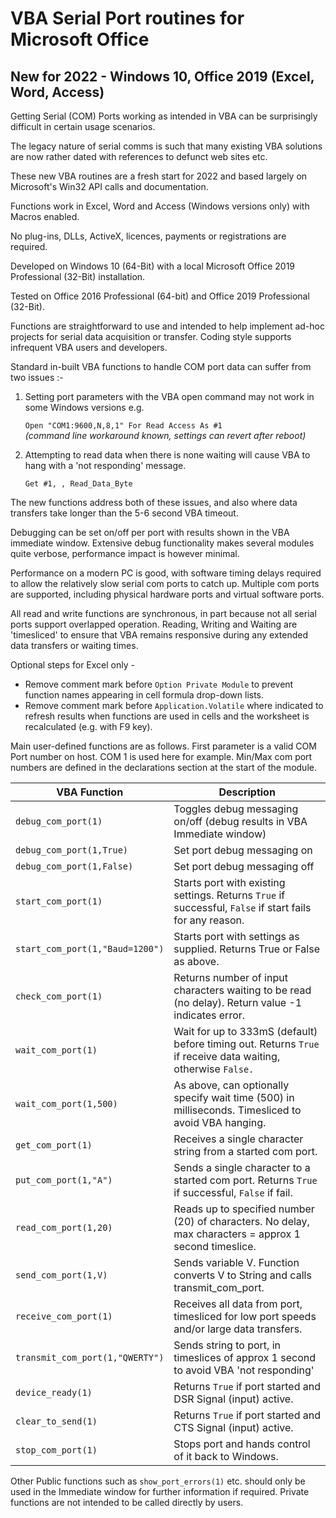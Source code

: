 # VBA Serial Port routines for Microsoft Office
## New for 2022 - Windows 10, Office 2019 (Excel, Word, Access)

Getting Serial (COM) Ports working as intended in VBA can be surprisingly difficult in certain usage scenarios. 

The legacy nature of serial comms is such that many existing VBA solutions are now rather dated with references to defunct web sites etc. 

These new VBA routines are a fresh start for 2022 and based largely on Microsoft's Win32 API calls and documentation. 

Functions work in Excel, Word and Access (Windows versions only) with Macros enabled.

No plug-ins, DLLs, ActiveX, licences, payments or registrations are required.  

Developed on Windows 10 (64-Bit) with a local Microsoft Office 2019 Professional (32-Bit) installation.  

Tested on Office 2016 Professional (64-bit) and Office 2019 Professional (32-Bit).

Functions are straightforward to use and intended to help implement ad-hoc projects for serial data acquisition or transfer.
Coding style supports infrequent VBA users and developers.

Standard in-built VBA functions to handle COM port data can suffer from two issues :-

1. Setting port parameters with the VBA open command may not work in some Windows versions e.g.

   `Open "COM1:9600,N,8,1" For Read Access As #1`       \
     _(command line workaround known, settings can revert after reboot)_

2. Attempting to read data when there is none waiting will cause VBA to hang with a 'not responding' message.  
  
   `Get #1, , Read_Data_Byte`  
  
The new functions address both of these issues, and also where data transfers take longer than the 5-6 second VBA timeout.

Debugging can be set on/off per port with results shown in the VBA immediate window. Extensive debug functionality makes several modules quite verbose, performance impact is however minimal. 

Performance on a modern PC is good, with software timing delays required to allow the relatively slow serial com ports to catch up.  Multiple com ports are supported, including physical hardware ports and virtual software ports. 

All read and write functions are synchronous, in part because not all serial ports support overlapped operation. Reading, Writing and Waiting are 'timesliced' to ensure that VBA remains responsive during any extended data transfers or waiting times. 

Optional steps for Excel only - 

- Remove comment mark before `Option Private Module` to prevent function names appearing in cell formula drop-down lists. 
- Remove comment mark before `Application.Volatile` where indicated to refresh results when functions are used in cells and the worksheet is recalculated (e.g. with F9 key).

Main user-defined functions are as follows. First parameter is a valid COM Port number on host. COM 1 is used here for example. Min/Max com port numbers are defined in the declarations section at the start of the module.

| VBA Function                         | Description                                                                                                   |
| ------------------------------------ | --------------------------------------------------------------------------------------------------------------|
| `debug_com_port(1)`                  | Toggles debug messaging on/off (debug results in VBA Immediate window)                                        |
| `debug_com_port(1,True)`             | Set port debug messaging on                                                                                   |          
| `debug_com_port(1,False)`            | Set port debug messaging off                                                                                  |  
| `start_com_port(1)`                  | Starts port with existing settings. Returns `True` if successful, `False` if start fails for any reason.      | 
| `start_com_port(1,"Baud=1200")`      | Starts port with settings as supplied. Returns True or False as above.                                        |
| `check_com_port(1)`                  | Returns number of input characters waiting to be read (no delay). Return value -1 indicates error.            |
| `wait_com_port(1)`                   | Wait for up to 333mS (default) before timing out. Returns `True` if receive data waiting, otherwise `False.`  |
| `wait_com_port(1,500)`               | As above, can optionally specify wait time (500) in milliseconds. Timesliced to avoid VBA hanging.            |  
| `get_com_port(1)`                    | Receives a single character string from a started com port.                                                   |
| `put_com_port(1,"A")`                | Sends a single character to a started com port. Returns `True` if successful, `False` if fail.                |
| `read_com_port(1,20)`                | Reads up to specified number (20) of characters. No delay, max characters = approx 1 second timeslice.        |
| `send_com_port(1,V)`                 | Sends variable V. Function converts V to String and calls transmit_com_port.                                  |
| `receive_com_port(1)`                | Receives all data from port, timesliced for low port speeds and/or large data transfers.                      |
| `transmit_com_port(1,"QWERTY")`      | Sends string to port, in timeslices of approx 1 second to avoid VBA 'not responding'                          |
| `device_ready(1)`                    | Returns `True` if port started and DSR Signal (input) active.                                                 |
| `clear_to_send(1)`                   | Returns `True` if port started and CTS Signal (input) active.                                                 |
| `stop_com_port(1)`                   | Stops port and hands control of it back to Windows.                                                           |

Other Public functions such as `show_port_errors(1)` etc. should only be used in the Immediate window for further information if required.
Private functions are not intended to be called directly by users.
